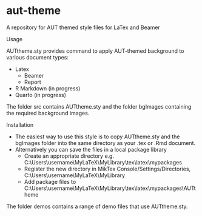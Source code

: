 # aut-theme
A repository for AUT themed style files for LaTex and Beamer


Usage

AUTtheme.sty provides command to apply AUT-themed background to various document types:
  + Latex
    - Beamer
    - Report
  + R Markdown  (in progress)
  + Quarto (in progress)


The folder src contains AUTtheme.sty and the folder bgImages containing the required background images. 

Installation 
  + The easiest way to use this style is to copy AUTtheme.sty and the bgImages folder into the same directory as your .tex or .Rmd document.  
  + Alternatively you can save the files in a local package library
      - Create an appropriate directory e.g. C:\Users\username\MyLaTeX\MyLibrary\tex\latex\mypackages
      - Register the new directory in MikTex Console/Settings/Directories, C:\Users\username\MyLaTeX\MyLibrary
      - Add package files to C:\Users\username\MyLaTeX\MyLibrary\tex\latex\mypackages\AUTtheme

The folder demos contains a range of demo files that use AUTtheme.sty.
